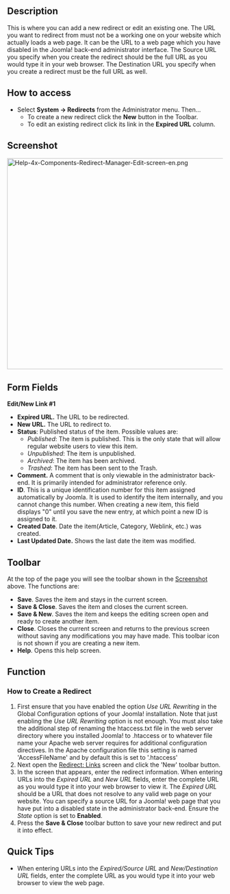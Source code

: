 <!-- Filename: Help4.x:Redirects:_New_or_Edit / Display title: Redirects: New or Edit -->

## Description

This is where you can add a new redirect or edit an existing one. The
URL you want to redirect from must not be a working one on your website
which actually loads a web page. It can be the URL to a web page which
you have disabled in the Joomla! back-end administrator interface. The
Source URL you specify when you create the redirect should be the full
URL as you would type it in your web browser. The Destination URL you
specify when you create a redirect must be the full URL as well.

## How to access

- Select **System **→** Redirects** from the Administrator menu. Then...
  - To create a new redirect click the **New** button in the Toolbar.
  - To edit an existing redirect click its link in the **Expired URL**
    column.

## Screenshot

<img
src="https://docs.joomla.org/images/6/64/Help-4x-Components-Redirect-Manager-Edit-screen-en.png"
decoding="async" data-file-width="800" data-file-height="493"
width="800" height="493"
alt="Help-4x-Components-Redirect-Manager-Edit-screen-en.png" />

## Form Fields

**Edit/New Link \#1**

- **Expired URL.** The URL to be redirected.
- **New URL.** The URL to redirect to.
- **Status**: Published status of the item. Possible values are:
  - *Published*: The item is published. This is the only state that will
    allow regular website users to view this item.
  - *Unpublished*: The item is unpublished.
  - *Archived*: The item has been archived.
  - *Trashed*: The item has been sent to the Trash.
- **Comment.** A comment that is only viewable in the administrator
  back-end. It is primarily intended for administrator reference only.
- **ID**. This is a unique identification number for this item assigned
  automatically by Joomla. It is used to identify the item internally,
  and you cannot change this number. When creating a new item, this
  field displays "0" until you save the new entry, at which point a new
  ID is assigned to it.
- **Created Date**. Date the item(Article, Category, Weblink, etc.) was
  created.
- **Last Updated Date.** Shows the last date the item was modified.

## Toolbar

At the top of the page you will see the toolbar shown in the
[Screenshot](#Screenshot) above. The functions are:

- **Save**. Saves the item and stays in the current screen.
- **Save & Close**. Saves the item and closes the current screen.
- **Save & New**. Saves the item and keeps the editing screen open and
  ready to create another item.
- **Close**. Closes the current screen and returns to the previous
  screen without saving any modifications you may have made. This
  toolbar icon is not shown if you are creating a new item.
- **Help**. Opens this help screen.

## Function

### How to Create a Redirect

1.  First ensure that you have enabled the option *Use URL Rewriting* in
    the Global Configuration options of your Joomla! installation. Note
    that just enabling the *Use URL Rewriting* option is not enough. You
    must also take the additional step of renaming the htaccess.txt file
    in the web server directory where you installed Joomla! to .htaccess
    or to whatever file name your Apache web server requires for
    additional configuration directives. In the Apache configuration
    file this setting is named 'AccessFileName' and by default this is
    set to '.htaccess'
2.  Next open the
    <a href="https://docs.joomla.org/Help4.x:Components_Redirect_Manager/en"
    class="mw-redirect"
    title="Help4.x:Components Redirect Manager/en">Redirect: Links</a>
    screen and click the 'New' toolbar button.
3.  In the screen that appears, enter the redirect information. When
    entering URLs into the *Expired URL* and *New URL* fields, enter the
    complete URL as you would type it into your web browser to view it.
    The *Expired URL* should be a URL that does not resolve to any valid
    web page on your website. You can specify a source URL for a Joomla!
    web page that you have put into a disabled state in the
    administrator back-end. Ensure the *State* option is set to
    **Enabled**.
4.  Press the **Save & Close** toolbar button to save your new redirect
    and put it into effect.

## Quick Tips

- When entering URLs into the *Expired/Source URL* and *New/Destination
  URL* fields, enter the complete URL as you would type it into your web
  browser to view the web page.
